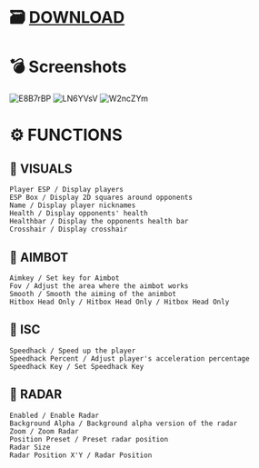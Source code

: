 # 🗃 [DOWNLOAD]()

# 💣 Screenshots
![E8B7rBP](https://github.com/user-attachments/assets/e0d84718-4ceb-48fc-999f-9880a1b66979)
![LN6YVsV](https://github.com/user-attachments/assets/44afcf04-dbb5-4341-9f7e-a8211722cc52)
![W2ncZYm](https://github.com/user-attachments/assets/d121227c-5aba-41fe-88d8-a9909b624967)

# ⚙️ FUNCTIONS

## 🔻 VISUALS

    Player ESP / Display players
    ESP Box / Display 2D squares around opponents
    Name / Display player nicknames
    Health / Display opponents' health
    Healthbar / Display the opponents health bar
    Crosshair / Display crosshair


## 🔻 AIMBOT

    Aimkey / Set key for Aimbot
    Fov / Adjust the area where the aimbot works
    Smooth / Smooth the aiming of the animbot
    Hitbox Head Only / Hitbox Head Only / Hitbox Head Only


## 🔻 ISC

    Speedhack / Speed up the player
    Speedhack Percent / Adjust player's acceleration percentage
    Speedhack Key / Set Speedhack Key


## 🔻 RADAR

    Enabled / Enable Radar
    Background Alpha / Background alpha version of the radar
    Zoom / Zoom Radar
    Position Preset / Preset radar position
    Radar Size
    Radar Position X'Y / Radar Position


